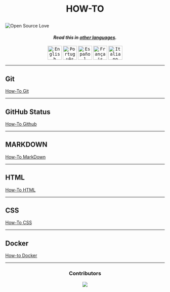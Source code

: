 # <p align="center">HOW-TO</p> 

![Open Source Love](https://firstcontributions.github.io/open-source-badges/badges/open-source-v1/open-source.svg)

<div align="center">

#### _Read this in [other languages](lang.md)._
<kbd>[<img title="English" alt="English" src="https://cdn.jsdelivr.net/gh/hjnilsson/country-flags@master/svg/us.svg" width="44">](README.md)</kbd>
<kbd>[<img title="Português" alt="Português" src="https://cdn.jsdelivr.net/gh/hjnilsson/country-flags@master/svg/pt.svg" width="44">](lang/README-PT.md)</kbd>
<kbd>[<img title="Español" alt="Español" src="https://cdn.jsdelivr.net/gh/hjnilsson/country-flags@master/svg/es.svg" width="44">](lang/README-ES.md)</kbd>
<kbd>[<img title="Français" alt="Français" src="https://cdn.jsdelivr.net/gh/hjnilsson/country-flags@master/svg/fr.svg" width="44">](lang/README-FR.md)</kbd>
<kbd>[<img title="Italiano" alt="Italiano" src="https://cdn.jsdelivr.net/gh/hjnilsson/country-flags@master/svg/it.svg" width="44">](lang/README-IT.md)</kbd>

</div>

---
## Git

[How-To Git](https://github.com/PhilipMello/how-to/tree/main/git "Learn Git")

---
## GitHub Status

[How-To Github](https://github.com/PhilipMello/how-to/tree/main/github "Learn Github")

---
## MARKDOWN

[How-To MarkDown](https://github.com/PhilipMello/how-to/tree/main/markdown "Learn MarkDown")

---
## HTML

[How-To HTML](https://github.com/PhilipMello/how-to/tree/main/html "Learn HTML")

---

## CSS

[How-To CSS](https://github.com/PhilipMello/how-to/tree/main/css "Learn HTML")

----

## Docker

[How-to Docker](https://github.com/PhilipMello/how-to/tree/main/docker "Learn Docker") 

---

### <p align="center">Contributors</p>
<div align="center">
  <a href="https://github.com/PhilipMello/how-to/graphs/contributors">
  <img src="https://contrib.rocks/image?repo=PhilipMello/how-to" />
  </a>
</div>
